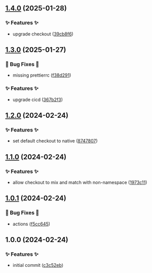 ## [1.4.0](https://github.com/AtomiCloud/actions.setup-docker/compare/v1.3.0...v1.4.0) (2025-01-28)


### ✨ Features ✨

* upgrade checkout ([39cb8f6](https://github.com/AtomiCloud/actions.setup-docker/commit/39cb8f64826884ef64e8dcec443207ea5e7a701d))

## [1.3.0](https://github.com/AtomiCloud/actions.setup-docker/compare/v1.2.0...v1.3.0) (2025-01-27)


### 🐛 Bug Fixes 🐛

* missing prettierrc ([f38d291](https://github.com/AtomiCloud/actions.setup-docker/commit/f38d291cf178b6dff8ac840fd004075d666a3a77))


### ✨ Features ✨

* upgrade cicd ([367b2f3](https://github.com/AtomiCloud/actions.setup-docker/commit/367b2f3e8a85cb6bf35b59261db5be689cf11c60))

## [1.2.0](https://github.com/AtomiCloud/actions.setup-docker/compare/v1.1.0...v1.2.0) (2024-02-24)


### ✨ Features ✨

* set default checkout to native ([8747807](https://github.com/AtomiCloud/actions.setup-docker/commit/8747807b79212b5203a885bbc434370f7a35dad0))

## [1.1.0](https://github.com/AtomiCloud/actions.setup-docker/compare/v1.0.1...v1.1.0) (2024-02-24)


### ✨ Features ✨

* allow checkout to mix and match with non-namespace ([1973c11](https://github.com/AtomiCloud/actions.setup-docker/commit/1973c1159752bad660375bd427b935dbfc8ff3eb))

## [1.0.1](https://github.com/AtomiCloud/actions.setup-docker/compare/v1.0.0...v1.0.1) (2024-02-24)


### 🐛 Bug Fixes 🐛

* actions ([f5cc645](https://github.com/AtomiCloud/actions.setup-docker/commit/f5cc645626d51c0dc120de42f88ca7bb08d3d15b))

## 1.0.0 (2024-02-24)


### ✨ Features ✨

* initial commit ([c3c52eb](https://github.com/AtomiCloud/actions.setup-docker/commit/c3c52eb888ac19cea90d96dc767d14274444e16b))
